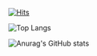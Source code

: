 [![Hits](https://hits.seeyoufarm.com/api/count/incr/badge.svg?url=https%3A%2F%2Fgithub.com%2FJinHyunji&count_bg=%2346C047&title_bg=%239467DD&icon=github.svg&icon_color=%23FFFFFF&title=github&edge_flat=false)](https://hits.seeyoufarm.com)

![Top Langs](https://github-readme-stats.vercel.app/api/top-langs/?username=JinHyunji&layout=compact)

![Anurag's GitHub stats](https://github-readme-stats.vercel.app/api?username=JinHyunji&show_icons=true&theme=tokyonight)

